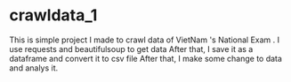 # crawldata_1
This is simple project I made to crawl data of VietNam 's National Exam . I use requests and beautifulsoup to get data 
After that, I save it as a dataframe and convert it to csv file 
After that, I make some change to data and analys it.
